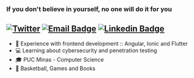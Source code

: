 ### If you don't believe in yourself, no one will do it for you

[![Twitter](https://img.shields.io/twitter/url/https/twitter.com/cloudposse.svg?style=social&label=Follow%20%40bryan_str)](https://twitter.com/bryan_str)
[![Email Badge](https://img.shields.io/badge/-Email-d44638?style=flat&logo=Gmail&logoColor=white&link=mailto:bsantos.cpp@gmail.com)](mailto:bsantos.cpp@gmail.com)
[![Linkedin Badge](https://img.shields.io/badge/-LinkedIn-blue?style=flat&logo=Linkedin&logoColor=white&link=https://www.linkedin.com/in/bsantos-o/)](https://www.linkedin.com/in/bsantos-o/)
------

<!-- **ibryans/ibryans** is a ✨ _special_ ✨ repository because its `README.md` (this file) appears on your GitHub profile.-->


- 🔭 Experience with frontend development :: Angular, Ionic and Flutter
- 💻 Learning about cybersecurity and penetration testing
- 🎓 PUC Minas - Computer Science
- 🏀 Basketball, Games and Books
